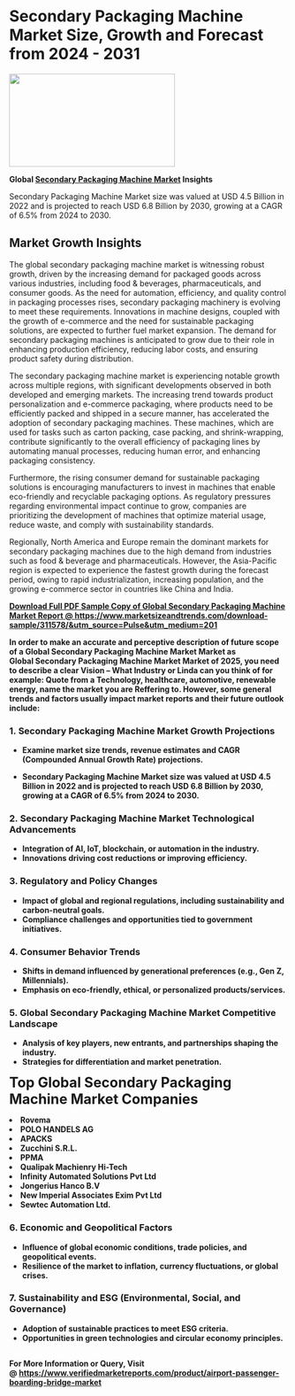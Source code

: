 <H1>Secondary Packaging Machine Market Size, Growth and Forecast from 2024 - 2031</H1><img class="aligncenter size-medium wp-image-584254" src="https://thirdeyenews.in/wp-content/uploads/2024/09/Global-Market-Research-300x168.jpeg" alt="" width="300" height="168" /><p><strong>Global&nbsp;<a href="https://www.marketsizeandtrends.com/download-sample/311578/&amp;utm_source=Pulse&amp;utm_medium=201">Secondary Packaging Machine Market</a> Insights</strong></p><p>Secondary Packaging Machine Market size was valued at USD 4.5 Billion in 2022 and is projected to reach USD 6.8 Billion by 2030, growing at a CAGR of 6.5% from 2024 to 2030.</p><p><h2>Market Growth Insights</h2> <p>The global secondary packaging machine market is witnessing robust growth, driven by the increasing demand for packaged goods across various industries, including food & beverages, pharmaceuticals, and consumer goods. As the need for automation, efficiency, and quality control in packaging processes rises, secondary packaging machinery is evolving to meet these requirements. Innovations in machine designs, coupled with the growth of e-commerce and the need for sustainable packaging solutions, are expected to further fuel market expansion. The demand for secondary packaging machines is anticipated to grow due to their role in enhancing production efficiency, reducing labor costs, and ensuring product safety during distribution.</p> <p><strong><a href="#"></a></strong></p> <p>The secondary packaging machine market is experiencing notable growth across multiple regions, with significant developments observed in both developed and emerging markets. The increasing trend towards product personalization and e-commerce packaging, where products need to be efficiently packed and shipped in a secure manner, has accelerated the adoption of secondary packaging machines. These machines, which are used for tasks such as carton packing, case packing, and shrink-wrapping, contribute significantly to the overall efficiency of packaging lines by automating manual processes, reducing human error, and enhancing packaging consistency.</p> <p>Furthermore, the rising consumer demand for sustainable packaging solutions is encouraging manufacturers to invest in machines that enable eco-friendly and recyclable packaging options. As regulatory pressures regarding environmental impact continue to grow, companies are prioritizing the development of machines that optimize material usage, reduce waste, and comply with sustainability standards.</p> <p>Regionally, North America and Europe remain the dominant markets for secondary packaging machines due to the high demand from industries such as food & beverage and pharmaceuticals. However, the Asia-Pacific region is expected to experience the fastest growth during the forecast period, owing to rapid industrialization, increasing population, and the growing e-commerce sector in countries like China and India.</p> <p><strong><a href="#"></p><p><span class=""><strong>Download Full PDF Sample Copy of Global Secondary Packaging Machine Market Report</strong> @ <a href="https://www.marketsizeandtrends.com/download-sample/311578/&amp;utm_source=Pulse&amp;utm_medium=201" target="_blank">https://www.marketsizeandtrends.com/download-sample/311578/&amp;utm_source=Pulse&amp;utm_medium=201</a></span></p><p>In order to make an accurate and perceptive description of future scope of a Global&nbsp;Secondary Packaging Machine Market Market as Global&nbsp;Secondary Packaging Machine Market Market of 2025, you need to describe a clear Vision &ndash; What Industry or Linda can you think of for example: Quote from a Technology, healthcare, automotive, renewable energy, name the market you are Reffering to. However, some general trends and factors usually impact market reports and their future outlook include:</p><h3>1.&nbsp;<strong>Secondary Packaging Machine Market Growth Projections</strong></h3><ul><li>Examine market size trends, revenue estimates and CAGR (Compounded Annual Growth Rate) projections.</li><li><p>Secondary Packaging Machine Market size was valued at USD 4.5 Billion in 2022 and is projected to reach USD 6.8 Billion by 2030, growing at a CAGR of 6.5% from 2024 to 2030.</p></li></ul><h3>2.&nbsp;<strong>Secondary Packaging Machine Market Technological Advancements</strong></h3><ul><li>Integration of AI, IoT, blockchain, or automation in the industry.</li><li>Innovations driving cost reductions or improving efficiency.</li></ul><h3>3.&nbsp;<strong>Regulatory and Policy Changes</strong></h3><ul><li>Impact of global and regional regulations, including sustainability and carbon-neutral goals.</li><li>Compliance challenges and opportunities tied to government initiatives.</li></ul><h3>4.&nbsp;<strong>Consumer Behavior Trends</strong></h3><ul><li>Shifts in demand influenced by generational preferences (e.g., Gen Z, Millennials).</li><li>Emphasis on eco-friendly, ethical, or personalized products/services.</li></ul><h3>5.&nbsp;<strong>Global Secondary Packaging Machine Market Competitive Landscape</strong></h3><ul><li>Analysis of key players, new entrants, and partnerships shaping the industry.</li><li>Strategies for differentiation and market penetration.</li></ul><p data-pm-slice="1 1 []"><span style="color: inherit; font-family: inherit; font-size: 25px;">Top Global Secondary Packaging Machine Market Companies</span></p><div class="" data-test-id=""><p><li>Rovema</li><li> POLO HANDELS AG</li><li> APACKS</li><li> Zucchini S.R.L.</li><li> PPMA</li><li> Qualipak Machienry Hi-Tech</li><li> Infinity Automated Solutions Pvt Ltd</li><li> Jongerius Hanco B.V</li><li> New Imperial Associates Exim Pvt Ltd</li><li> Sewtec Automation Ltd.</li></p></div><h3>6.&nbsp;<strong>Economic and Geopolitical Factors</strong></h3><ul><li>Influence of global economic conditions, trade policies, and geopolitical events.</li><li>Resilience of the market to inflation, currency fluctuations, or global crises.</li></ul><h3>7.&nbsp;<strong>Sustainability and ESG (Environmental, Social, and Governance)</strong></h3><ul><li>Adoption of sustainable practices to meet ESG criteria.</li><li>Opportunities in green technologies and circular economy principles.</li></ul><h2><strong style="font-size: 14px;">For More Information or Query, Visit @&nbsp;</strong><a style="background-color: #ffffff; font-size: 14px;" href="https://www.marketsizeandtrends.com/report/secondary-packaging-machine-market/" target="_blank">https://www.verifiedmarketreports.com/product/airport-passenger-boarding-bridge-market</a></h2>
